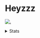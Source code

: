 # Heyzzz  

[![.](https://skillicons.dev/icons?i=js,java)](https://skillicons.dev)  

<details>
<summary>Stats</summary
<!--START_SECTION:waka-->

```text
JavaScript   16 hrs 18 mins  ███████████████████▒░░░░░   76.89 %
CSS          3 hrs 42 mins   ████▒░░░░░░░░░░░░░░░░░░░░   17.51 %
JSON         1 hr 7 mins     █▒░░░░░░░░░░░░░░░░░░░░░░░   05.33 %
HTML         2 mins          ░░░░░░░░░░░░░░░░░░░░░░░░░   00.21 %
Other        0 secs          ░░░░░░░░░░░░░░░░░░░░░░░░░   00.03 %
```

<!--END_SECTION:waka-->
</details>
